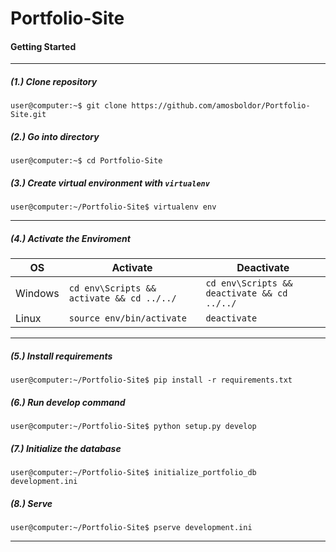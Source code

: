 # Portfolio-Site

#### Getting Started
-------------------
##### (1.) Clone repository
```user@computer:~$ git clone https://github.com/amosboldor/Portfolio-Site.git```
##### (2.) Go into directory
```user@computer:~$ cd Portfolio-Site```
##### (3.) Create virtual environment with `virtualenv`
```user@computer:~/Portfolio-Site$ virtualenv env```

-------------------
##### (4.) Activate the Enviroment

OS | Activate | Deactivate
------------ | ------------ | -------------
Windows | ```cd env\Scripts && activate && cd ../../``` | ```cd env\Scripts && deactivate && cd ../../```
Linux | ```source env/bin/activate``` | ```deactivate```
-------------------
##### (5.) Install requirements
```user@computer:~/Portfolio-Site$ pip install -r requirements.txt```
##### (6.) Run develop command
```user@computer:~/Portfolio-Site$ python setup.py develop```
##### (7.) Initialize the database
```user@computer:~/Portfolio-Site$ initialize_portfolio_db development.ini```
##### (8.) Serve
```user@computer:~/Portfolio-Site$ pserve development.ini```

-------------------
